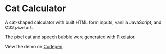 # Cat Calculator

A cat-shaped calculator with built HTML form inputs, vanilla JavaScript, and CSS pixel art.

The pixel cat and speech bubble were generated with [Pixelator](https://elrumordelaluz.github.io/Pixelator).

View the demo on [Codepen](http://codepen.io/AlcinaW/full/WraOqJ).